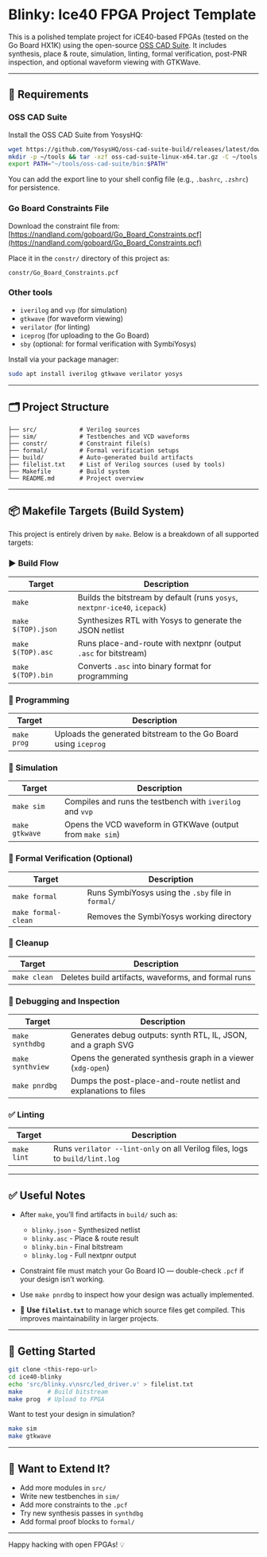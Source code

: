 # Blinky: Ice40 FPGA Project Template

This is a polished template project for iCE40-based FPGAs (tested on the Go Board HX1K) using the open-source [OSS CAD Suite](https://github.com/YosysHQ/oss-cad-suite-build). It includes synthesis, place & route, simulation, linting, formal verification, post-PNR inspection, and optional waveform viewing with GTKWave.

---

## 🔧 Requirements

### OSS CAD Suite

Install the OSS CAD Suite from YosysHQ:

```sh
wget https://github.com/YosysHQ/oss-cad-suite-build/releases/latest/download/oss-cad-suite-linux-x64.tar.gz
mkdir -p ~/tools && tar -xzf oss-cad-suite-linux-x64.tar.gz -C ~/tools
export PATH="~/tools/oss-cad-suite/bin:$PATH"
```

You can add the export line to your shell config file (e.g., `.bashrc`, `.zshrc`) for persistence.

### Go Board Constraints File

Download the constraint file from: [https://nandland.com/goboard/Go_Board_Constraints.pcf](https://nandland.com/goboard/Go_Board_Constraints.pcf)

Place it in the `constr/` directory of this project as:

```
constr/Go_Board_Constraints.pcf
```

### Other tools

- `iverilog` and `vvp` (for simulation)
- `gtkwave` (for waveform viewing)
- `verilator` (for linting)
- `iceprog` (for uploading to the Go Board)
- `sby` (optional: for formal verification with SymbiYosys)

Install via your package manager:

```sh
sudo apt install iverilog gtkwave verilator yosys
```

---

## 🗂️ Project Structure

```
├── src/            # Verilog sources
├── sim/            # Testbenches and VCD waveforms
├── constr/         # Constraint file(s)
├── formal/         # Formal verification setups
├── build/          # Auto-generated build artifacts
├── filelist.txt    # List of Verilog sources (used by tools)
├── Makefile        # Build system
└── README.md       # Project overview
```

---

## 📦 Makefile Targets (Build System)

This project is entirely driven by `make`. Below is a breakdown of all supported targets:

### ▶️ Build Flow

| Target             | Description                                                                |
| ------------------ | -------------------------------------------------------------------------- |
| `make`             | Builds the bitstream by default (runs `yosys`, `nextpnr-ice40`, `icepack`) |
| `make $(TOP).json` | Synthesizes RTL with Yosys to generate the JSON netlist                    |
| `make $(TOP).asc`  | Runs place-and-route with nextpnr (output `.asc` for bitstream)            |
| `make $(TOP).bin`  | Converts `.asc` into binary format for programming                         |

### 🔌 Programming

| Target      | Description                                                     |
| ----------- | --------------------------------------------------------------- |
| `make prog` | Uploads the generated bitstream to the Go Board using `iceprog` |

### 🧪 Simulation

| Target         | Description                                                |
| -------------- | ---------------------------------------------------------- |
| `make sim`     | Compiles and runs the testbench with `iverilog` and `vvp`  |
| `make gtkwave` | Opens the VCD waveform in GTKWave (output from `make sim`) |

### 🔬 Formal Verification (Optional)

| Target              | Description                                        |
| ------------------- | -------------------------------------------------- |
| `make formal`       | Runs SymbiYosys using the `.sby` file in `formal/` |
| `make formal-clean` | Removes the SymbiYosys working directory           |

### 🧹 Cleanup

| Target       | Description                                         |
| ------------ | --------------------------------------------------- |
| `make clean` | Deletes build artifacts, waveforms, and formal runs |

### 🔧 Debugging and Inspection

| Target           | Description                                                      |
| ---------------- | ---------------------------------------------------------------- |
| `make synthdbg`  | Generates debug outputs: synth RTL, IL, JSON, and a graph SVG    |
| `make synthview` | Opens the generated synthesis graph in a viewer (`xdg-open`)     |
| `make pnrdbg`    | Dumps the post-place-and-route netlist and explanations to files |

### ✅ Linting

| Target      | Description                                                                 |
| ----------- | --------------------------------------------------------------------------- |
| `make lint` | Runs `verilator --lint-only` on all Verilog files, logs to `build/lint.log` |

---

## ✅ Useful Notes

- After `make`, you’ll find artifacts in `build/` such as:

  - `blinky.json` - Synthesized netlist
  - `blinky.asc`  - Place & route result
  - `blinky.bin`  - Final bitstream
  - `blinky.log`  - Full nextpnr output

- Constraint file must match your Go Board IO — double-check `.pcf` if your design isn’t working.

- Use `make pnrdbg` to inspect how your design was actually implemented.

- 🔄 **Use `filelist.txt`** to manage which source files get compiled. This improves maintainability in larger projects.

---

## 🚀 Getting Started

```sh
git clone <this-repo-url>
cd ice40-blinky
echo 'src/blinky.v\nsrc/led_driver.v' > filelist.txt
make       # Build bitstream
make prog  # Upload to FPGA
```

Want to test your design in simulation?

```sh
make sim
make gtkwave
```

---

## 🧩 Want to Extend It?

- Add more modules in `src/`
- Write new testbenches in `sim/`
- Add more constraints to the `.pcf`
- Try new synthesis passes in `synthdbg`
- Add formal proof blocks to `formal/`

---

Happy hacking with open FPGAs! 💡

